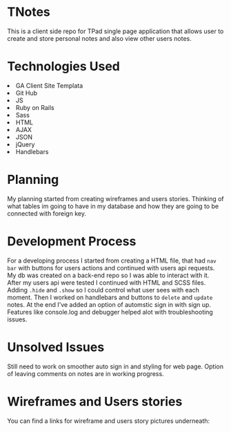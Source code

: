 # TNotes
This is a client side repo for TPad single page application that allows user to create and store personal notes and also view other users notes.

# Technologies Used
<li>GA Client Site Templata</li>
<li>Git Hub</li>
<li>JS</li>
<li>Ruby on Rails</li>
<li>Sass</li>
<li>HTML</li>
<li>AJAX</li>
<li>JSON</li>
<li>jQuery</li>
<li>Handlebars</li>

# Planning
My planning started from creating wireframes and users stories. Thinking of what tables im going to have in my database and how they are going to be connected with foreign key.

# Development Process
For a developing process I started from creating a HTML file, that had <code>nav bar</code> with buttons for users actions and continued with users api requests. My db was created on a back-end repo so I was able to interact with it. After my users api were tested I continued with HTML and SCSS files. Adding <code>.hide</code> and <code>.show</code> so I could control what user sees with each moment. Then I worked on handlebars and buttons to <code>delete</code> and <code>update</code> notes. At the end I've added an option of automstic sign in with sign up. Features like console.log and debugger helped alot with troubleshooting issues.

# Unsolved Issues
Still need to work on smoother auto sign in and styling for web page. Option of leaving comments on notes are in working progress.

# Wireframes and Users stories
You can find a links for wireframe and users story pictures underneath:
